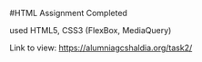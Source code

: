 #HTML Assignment Completed

used HTML5, CSS3 (FlexBox, MediaQuery)

Link to view:
https://alumniagcshaldia.org/task2/
